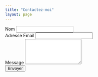```yaml
---
title: "Contactez-moi"
layout: page
---
```


<form name="contact" method="POST" data-netlify="true" netlify-honeypot="bot-field">
  <input type="hidden" name="form-name" value="contact">
  <p hidden>
    <label>Don’t fill this out: <input name="bot-field" /></label>
  </p>
  <div class="mb-3">
    <label for="name">Nom</label>
    <input type="text" name="name" id="name" class="form-control" required>
  </div>
  <div class="mb-3">
    <label for="email">Adresse Email</label>
    <input type="email" name="email" id="email" class="form-control" required>
  </div>
  <div class="mb-3">
    <label for="message">Message</label>
    <textarea name="message" id="message" rows="5" class="form-control" required></textarea>
  </div>
  <button type="submit" class="btn btn-primary">Envoyer</button>
</form>
